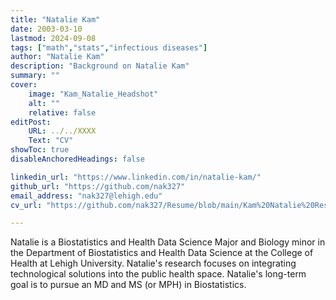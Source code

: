 ```yaml
---
title: "Natalie Kam"
date: 2003-03-10
lastmod: 2024-09-08
tags: ["math","stats","infectious diseases"]
author: "Natalie Kam"
description: "Background on Natalie Kam" 
summary: ""
cover:
    image: "Kam_Natalie_Headshot"
    alt: ""
    relative: false
editPost:
    URL: ../../XXXX
    Text: "CV"
showToc: true
disableAnchoredHeadings: false

linkedin_url: "https://www.linkedin.com/in/natalie-kam/"
github_url: "https://github.com/nak327"
email_address: "nak327@lehigh.edu"
cv_url: "https://github.com/nak327/Resume/blob/main/Kam%20Natalie%20Resume.pdf"

---
```


Natalie is a Biostatistics and Health Data Science Major and Biology minor in the Department of Biostatistics and Health Data Science at the College of Health at Lehigh University.
Natalie's research focuses on integrating technological solutions into the public health space.
Natalie's long-term goal is to pursue an MD and  MS (or MPH) in Biostatistics.

